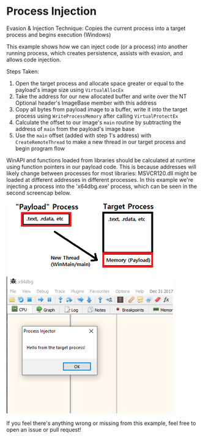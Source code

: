 # Process Injection
Evasion & Injection Technique: Copies the current process into a target process and begins execution (Windows)  

This example shows how we can inject code (or a process) into another running process, which creates persistence, assists with evasion, and allows code injection.

Steps Taken:  
1. Open the target process and allocate space greater or equal to the payload's image size using `VirtualAllocEx`  
2. Take the address for our new allocated buffer and write over the NT Optional header's ImageBase member with this address  
3. Copy all bytes from payload image to a buffer, write it into the target process using `WriteProcessMemory` after calling `VirtualProtectEx`  
4. Calculate the offset to our image's `main` routine by subtracting the address of `main` from the payload's image base  
5. Use the `main` offset (added with step 1's address) with `CreateRemoteThread` to make a new thread in our target process and begin program flow  

WinAPI and functions loaded from libraries should be calculated at runtime using function pointers in our payload code. This is because addresses will likely change between processes for most libraries: MSVCR120.dll might be loaded at different addresses in different processes. In this example we're injecting a process into the 'x64dbg.exe' process, which can be seen in the second screencap below.

![Screenshot](example.png)  
![Screenshot](example2.png)  

If you feel there's anything wrong or missing from this example, feel free to open an issue or pull request!
